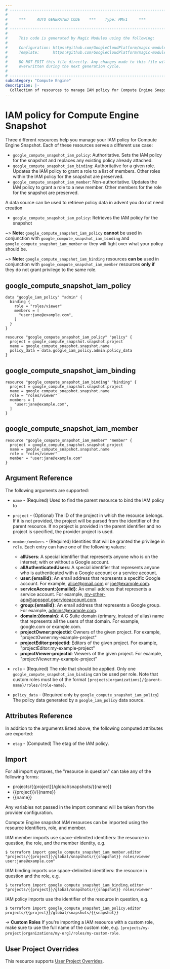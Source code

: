 ```yaml
---
# ----------------------------------------------------------------------------
#
#     ***     AUTO GENERATED CODE    ***    Type: MMv1     ***
#
# ----------------------------------------------------------------------------
#
#     This code is generated by Magic Modules using the following:
#
#     Configuration: https:#github.com/GoogleCloudPlatform/magic-modules/tree/main/mmv1/products/compute/Snapshot.yaml
#     Template:      https:#github.com/GoogleCloudPlatform/magic-modules/tree/main/mmv1/templates/terraform/resource_iam.html.markdown.tmpl
#
#     DO NOT EDIT this file directly. Any changes made to this file will be
#     overwritten during the next generation cycle.
#
# ----------------------------------------------------------------------------
subcategory: "Compute Engine"
description: |-
  Collection of resources to manage IAM policy for Compute Engine Snapshot
---
```


# IAM policy for Compute Engine Snapshot
Three different resources help you manage your IAM policy for Compute Engine Snapshot. Each of these resources serves a different use case:

* `google_compute_snapshot_iam_policy`: Authoritative. Sets the IAM policy for the snapshot and replaces any existing policy already attached.
* `google_compute_snapshot_iam_binding`: Authoritative for a given role. Updates the IAM policy to grant a role to a list of members. Other roles within the IAM policy for the snapshot are preserved.
* `google_compute_snapshot_iam_member`: Non-authoritative. Updates the IAM policy to grant a role to a new member. Other members for the role for the snapshot are preserved.

A data source can be used to retrieve policy data in advent you do not need creation

* `google_compute_snapshot_iam_policy`: Retrieves the IAM policy for the snapshot

~> **Note:** `google_compute_snapshot_iam_policy` **cannot** be used in conjunction with `google_compute_snapshot_iam_binding` and `google_compute_snapshot_iam_member` or they will fight over what your policy should be.

~> **Note:** `google_compute_snapshot_iam_binding` resources **can be** used in conjunction with `google_compute_snapshot_iam_member` resources **only if** they do not grant privilege to the same role.



## google_compute_snapshot_iam_policy

```hcl
data "google_iam_policy" "admin" {
  binding {
    role = "roles/viewer"
    members = [
      "user:jane@example.com",
    ]
  }
}

resource "google_compute_snapshot_iam_policy" "policy" {
  project = google_compute_snapshot.snapshot.project
  name = google_compute_snapshot.snapshot.name
  policy_data = data.google_iam_policy.admin.policy_data
}
```

## google_compute_snapshot_iam_binding

```hcl
resource "google_compute_snapshot_iam_binding" "binding" {
  project = google_compute_snapshot.snapshot.project
  name = google_compute_snapshot.snapshot.name
  role = "roles/viewer"
  members = [
    "user:jane@example.com",
  ]
}
```

## google_compute_snapshot_iam_member

```hcl
resource "google_compute_snapshot_iam_member" "member" {
  project = google_compute_snapshot.snapshot.project
  name = google_compute_snapshot.snapshot.name
  role = "roles/viewer"
  member = "user:jane@example.com"
}
```


## Argument Reference

The following arguments are supported:

* `name` - (Required) Used to find the parent resource to bind the IAM policy to

* `project` - (Optional) The ID of the project in which the resource belongs.
    If it is not provided, the project will be parsed from the identifier of the parent resource. If no project is provided in the parent identifier and no project is specified, the provider project is used.

* `member/members` - (Required) Identities that will be granted the privilege in `role`.
  Each entry can have one of the following values:
  * **allUsers**: A special identifier that represents anyone who is on the internet; with or without a Google account.
  * **allAuthenticatedUsers**: A special identifier that represents anyone who is authenticated with a Google account or a service account.
  * **user:{emailid}**: An email address that represents a specific Google account. For example, alice@gmail.com or joe@example.com.
  * **serviceAccount:{emailid}**: An email address that represents a service account. For example, my-other-app@appspot.gserviceaccount.com.
  * **group:{emailid}**: An email address that represents a Google group. For example, admins@example.com.
  * **domain:{domain}**: A G Suite domain (primary, instead of alias) name that represents all the users of that domain. For example, google.com or example.com.
  * **projectOwner:projectid**: Owners of the given project. For example, "projectOwner:my-example-project"
  * **projectEditor:projectid**: Editors of the given project. For example, "projectEditor:my-example-project"
  * **projectViewer:projectid**: Viewers of the given project. For example, "projectViewer:my-example-project"

* `role` - (Required) The role that should be applied. Only one
    `google_compute_snapshot_iam_binding` can be used per role. Note that custom roles must be of the format
    `[projects|organizations]/{parent-name}/roles/{role-name}`.

* `policy_data` - (Required only by `google_compute_snapshot_iam_policy`) The policy data generated by
  a `google_iam_policy` data source.

## Attributes Reference

In addition to the arguments listed above, the following computed attributes are
exported:

* `etag` - (Computed) The etag of the IAM policy.

## Import

For all import syntaxes, the "resource in question" can take any of the following forms:

* projects/{{project}}/global/snapshots/{{name}}
* {{project}}/{{name}}
* {{name}}

Any variables not passed in the import command will be taken from the provider configuration.

Compute Engine snapshot IAM resources can be imported using the resource identifiers, role, and member.

IAM member imports use space-delimited identifiers: the resource in question, the role, and the member identity, e.g.
```
$ terraform import google_compute_snapshot_iam_member.editor "projects/{{project}}/global/snapshots/{{snapshot}} roles/viewer user:jane@example.com"
```

IAM binding imports use space-delimited identifiers: the resource in question and the role, e.g.
```
$ terraform import google_compute_snapshot_iam_binding.editor "projects/{{project}}/global/snapshots/{{snapshot}} roles/viewer"
```

IAM policy imports use the identifier of the resource in question, e.g.
```
$ terraform import google_compute_snapshot_iam_policy.editor projects/{{project}}/global/snapshots/{{snapshot}}
```

-> **Custom Roles** If you're importing a IAM resource with a custom role, make sure to use the
 full name of the custom role, e.g. `[projects/my-project|organizations/my-org]/roles/my-custom-role`.

## User Project Overrides

This resource supports [User Project Overrides](https://registry.terraform.io/providers/hashicorp/google/latest/docs/guides/provider_reference#user_project_override).
